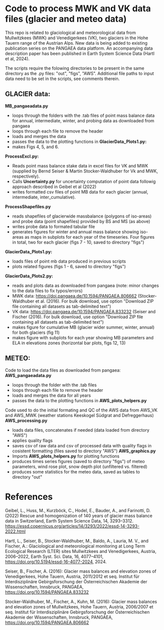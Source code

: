 # Code to process MWK and VK data files (glacier and meteo data)  

This repo is related to glaciological and meteorological data from Mullwitzkees (MWK) and Venedigerkees (VK), two glaciers in the Hohe Tauern range of the Austrian Alps. New data is being added to existing publication series on the PANGAEA data platform. An accompanying data description paper has been published in Earth System Science Data (Hartl et al, 2024).

The scripts require the folowing directories to be present in the same directory as the .py files: "out", "figs", "AWS". Additional file paths to input data need to be set in the scripts, see comments therein.

## GLACIER data:      
**MB_pangaeadata.py**       
+ loops through the folders with the .tab files of point mass balance data for annual, intermediate, winter, and probing data as downloaded from pangaea
+ loops through each file to remove the header     
+ loads and merges the data			
+ passes the data to the plotting functions in **GlacierData_Plots1.py:**    
+ makes Figs 4, 5, and 6.


**ProcessExcl.py:**  
+ Reads point mass balance stake data in excel files for VK and MWK (supplied by Bernd Seiser & Martin Stocker-Waldhuber for Vk and MWK, respectively).    
+ Calls **Uncertainty.py** for uncertainty computation of point data followig approach described in Geibel et al (2022)  
+ writes formatted csv files of point MB data for each glacier (annual, intermediate, inter_cumulative).   

**ProcessShapefiles.py**
+ reads shapefiles of glacierwide massbalance (polygons of iso-areas) and probe data (point shapefiles) provided by BS and MS (as above)
+ writes probe data to formated tabular file  
+ generates figures for winter and annual mass balance showing iso-areas as maps in subplots for each year of the timeseries. Four figures in total, two for each glacier (figs 7 - 10, saved to directory "figs")


**GlacierData_Plots1.py:**   
+ loads files of point mb data produced in previous scripts
+ plots related figures (figs 1 - 6, saved to directory "figs")

**GlacierData_Plots2.py:**  
+ reads and plots data as downloaded from pangaea (note: minor changes to the data files to fix typos/errors)  
+ MWK data: https://doi.pangaea.de/10.1594/PANGAEA.806662 (Stocker-Waldhuber et al. (2016). For bulk download, use option "Download ZIP file containing all datasets as tab-delimited text")  
+ VK data: https://doi.pangaea.de/10.1594/PANGAEA.833232 (Seiser and Fischer (2016). For bulk download, use option "Download ZIP file containing all datasets as tab-delimited text")
+ makes figure for cumulative MB (glacier wider summer, winter, annual) for both glaciers (fig 11)
+ makes figure with subplots for each year showing MB parameters and ELA in elevations zones (horizontal bar plots, figs 12, 13)



## METEO: 
Code to load the data files as downloaded from pangaea:				
**AWS_pangaeadata.py**       
+ loops through the folder with the .tab files    
+ loops through each file to remove the header     
+ loads and merges the data for all years 			
+ passes the data to the plotting functions in **AWS_plots_helpers.py**   


Code used to do the initial formating and QC of the AWS data from AWS_VK and AWS_MWK (weather stations Keeskogel Südgrat and Defreggerhaus)    
**AWS_processing.py**  
+ loads data files, concatenates if needed (data loaded from directory "AWS")
+ applies quality flags 
+ saves csv of raw data and csv of processed data with quality flags in cosistent formatting (files saved to directory "AWS")
**AWS_graphics.py**   
+ Imports **AWS_plots_helpers.py** for plotting functions 
+ produces times series figures (saved to directory "figs") of meteo parameters, wind rose plot, snow depth plot (unfiltered vs. filtered) 
+ produces some statistics for the meteo data, saved as tables to directory "out"



# References 
Geibel, L., Huss, M., Kurzböck, C., Hodel, E., Bauder, A., and Farinotti, D. (2022) Rescue and homogenization of 140 years of glacier mass balance data in Switzerland, Earth System Science Data, 14, 3293–3312.     
https://essd.copernicus.org/articles/14/3293/2022/essd-14-3293-2022.html    

Hartl, L., Seiser, B., Stocker-Waldhuber, M., Baldo, A., Lauria, M. V., and Fischer, A.: Glaciological and meteorological monitoring at Long Term Ecological Research (LTER) sites Mullwitzkees and Venedigerkees, Austria, 2006–2022, Earth Syst. Sci. Data, 16, 4077–4101, https://doi.org/10.5194/essd-16-4077-2024, 2024.

Seiser, B., Fischer, A. (2016): Glacier mass balances and elevation zones of Venedigerkees, Hohe Tauern, Austria, 2011/2012 et seq. Institut für Interdisziplinäre Gebirgsforschung der Österreichischen Akademie der Wissenschaften, Innsbruck, PANGAEA, https://doi.org/10.1594/PANGAEA.833232   

Stocker-Waldhuber, M., Fischer, A., Kuhn, M. (2016): Glacier mass balances and elevation zones of Mullwitzkees, Hohe Tauern, Austria, 2006/2007 et seq. Institut für Interdisziplinäre Gebirgsforschung der Österreichischen Akademie der Wissenschaften, Innsbruck, PANGAEA, https://doi.org/10.1594/PANGAEA.806662   

